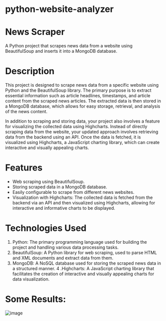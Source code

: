 # python-website-analyzer



# News Scraper 
A Python project that scrapes news data from a website using BeautifulSoup and inserts it into a MongoDB database.

# Description
This project is designed to scrape news data from a specific website using Python and the BeautifulSoup library.
The primary purpose is to extract essential information such as article headlines, timestamps, and article content from the scraped news articles.
The extracted data is then stored in a MongoDB database, which allows for easy storage, retrieval, and analysis of the news content.

In addition to scraping and storing data, your project also involves a feature for visualizing the collected data using Highcharts. 
Instead of directly scraping data from the website, your updated approach involves retrieving data from the backend using an API.
Once the data is fetched, it is visualized using Highcharts, a JavaScript charting library, which can create interactive and visually appealing charts.

# Features
* Web scraping using BeautifulSoup.
* Storing scraped data in a MongoDB database.
* Easily configurable to scrape from different news websites.
* Visualization with Highcharts: The collected data is fetched from the backend via an API and then visualized using Highcharts, allowing for interactive and informative charts to be displayed.


# Technologies Used
1. Python: The primary programming language used for building the project and handling various data processing tasks.
2. BeautifulSoup: A Python library for web scraping, used to parse HTML and XML documents and extract data from them.
3. MongoDB: A NoSQL database used for storing the scraped news data in a structured manner.
4 .Highcharts: A JavaScript charting library that facilitates the creation of interactive and visually appealing charts for data visualization.
# Some Results:

![image](https://github.com/Mahdishehady/python-website-analyzer/assets/113033930/009055a4-92e8-4525-a49d-8c1f24283487)
